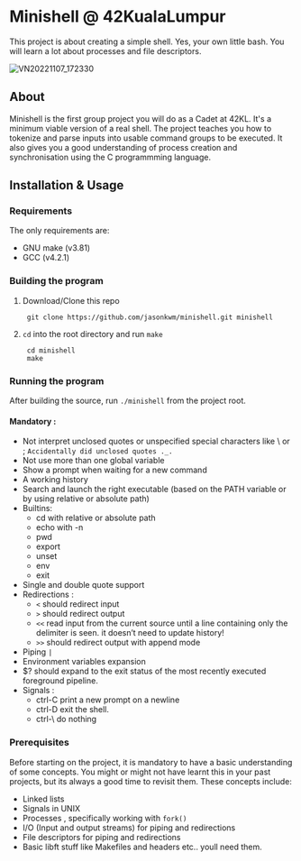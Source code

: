 # Minishell @ 42KualaLumpur

This project is about creating a simple shell. Yes, your own little bash. You will learn a lot about processes and file descriptors.

![VN20221107_172330](https://user-images.githubusercontent.com/32697686/200279017-5fa85c4a-c526-469b-82eb-cb86e774201a.gif)

## About
Minishell is the first group project you will do as a Cadet at 42KL. It's a minimum viable version of a real shell.
The project teaches you how to tokenize and parse inputs into usable command groups to be executed.
It also gives you a good understanding of process creation and synchronisation using the C programmming language.

## Installation & Usage

### Requirements
The only requirements are:
- GNU make (v3.81)
- GCC (v4.2.1)

### Building the program

1. Download/Clone this repo

        git clone https://github.com/jasonkwm/minishell.git minishell
2. `cd` into the root directory and run `make`

        cd minishell
        make

### Running the program

After building the source, run `./minishell` from the project root.

#### Mandatory :
- Not interpret unclosed quotes or unspecified special characters like \ or ; `Accidentally did unclosed quotes ._.`
- Not use more than one global variable
- Show a prompt when waiting for a new command
- A working history
- Search and launch the right executable (based on the PATH variable or by using
relative or absolute path)
- Builtins:
    - cd with relative or absolute path
    - echo with -n
    - pwd
    - export
    - unset
    - env
    - exit
- Single and double quote support
- Redirections :
    - `<` should redirect input
    - `>` should redirect output
    -  `<<` read input from the current source until a line containing only the delimiter is seen. it doesn’t need to update history!
    - `>>` should redirect output with append mode
- Piping `|`
- Environment variables expansion
- $? should expand to the exit status of the most recently executed foreground pipeline.
- Signals :
    - ctrl-C print a new prompt on a newline
    - ctrl-D exit the shell.
    - ctrl-\ do nothing
    
### Prerequisites
Before starting on the project, it is mandatory to have a basic understanding of some concepts. You might or might not have learnt this in your past projects, but its always a good time to revisit them. These concepts include:
- Linked lists
- Signals in UNIX
- Processes , specifically working with `fork()`
- I/O (Input and output streams) for piping and redirections
- File descriptors for piping and redirections
- Basic libft stuff like Makefiles and headers etc.. youll need them.
